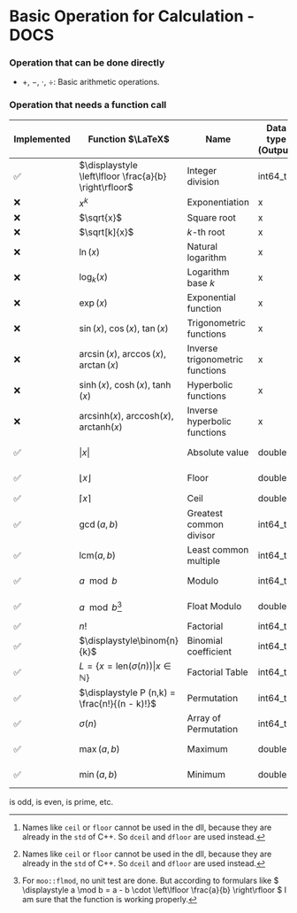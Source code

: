 # Basic Operation for Calculation - DOCS

### Operation that can be done directly

- $+$, $-$, $\cdot$, $\div$: Basic arithmetic operations.

### Operation that needs a function call

| Implemented | Function $\LaTeX$                                                           | Name                            | Data type (Output) | Data type (Input) | Unit Test | Function Call                   | Api           | Dll                   | Supported Api | Notes |
|-------------|-----------------------------------------------------------------------------|---------------------------------|--------------------|-------------------|-----------|---------------------------------|---------------|-----------------------|---------------|-------|
| ✅           | $\displaystyle \left\lfloor \frac{a}{b} \right\rfloor$                      | Integer division                | int64_t            | double, double    | ✅         | `moo::idiv`                     | `idiv`        | `idiv`                | Java, Python  |       |
| ❌           | $x^k$                                                                       | Exponentiation                  | x                  | x, x              | ❌         | `moo::pow`                      |               |                       |               |       |
| ❌           | $\sqrt{x}$                                                                  | Square root                     | x                  | x                 | ❌         | `moo::sqrt`                     |               |                       |               |       |
| ❌           | $\sqrt[k]{x}$                                                               | $k$-th root                     | x                  | x, x              | ❌         | `moo::sqrtk`                    |               |                       |               |       |
| ❌           | $\ln(x)$                                                                    | Natural logarithm               | x                  | x                 | ❌         | `moo::ln`                       |               |                       |               |       |
| ❌           | $\log_k(x)$                                                                 | Logarithm base $k$              | x                  | x, x              | ❌         | `moo::log`                      |               |                       |               |       |
| ❌           | $\exp(x)$                                                                   | Exponential function            | x                  | x                 | ❌         | `moo::exp`                      |               |                       |               |       |
| ❌           | $\sin(x)$, $\cos(x)$, $\tan(x)$                                             | Trigonometric functions         | x                  | x                 | ❌         | `mod::sin`, etc.                |               |                       |               |       |
| ❌           | $\arcsin(x)$, $\arccos(x)$, $\arctan(x)$                                    | Inverse trigonometric functions | x                  | x                 | ❌         |                                 |               |                       |               |       |
| ❌           | $\sinh(x)$, $\cosh(x)$, $\tanh(x)$                                          | Hyperbolic functions            | x                  | x                 | ❌         |                                 |               |                       |               |       |
| ❌           | $\mathrm{arcsinh}(x)$, $\mathrm{arccosh}(x)$, $\mathrm{arctanh}(x)$         | Inverse hyperbolic functions    | x                  | x                 | ❌         |                                 |               |                       |               |       |
| ✅           | $\vert x \vert$                                                             | Absolute value                  | double             | double            | ✅         | `moo::absolute`                 | `abs`         | `absolute`            | Java, Python  |       |
| ✅           | $\lfloor x \rfloor$                                                         | Floor                           | double             | double            | ✅         | `moo::floor`                    | `floor`       | `dfloor`[^2]          | Java, Python  |       |
| ✅           | $\lceil x \rceil$                                                           | Ceil                            | double             | double            | ✅         | `moo::ceil`                     | `ceil`        | `dceil`[^2]           | Python        |       |
| ✅           | $\gcd(a, b)$                                                                | Greatest common divisor         | int64_t            | int64_t, int64_t  | ✅         | `moo::gcd`                      | `gcd`         | `gcd`                 | Python        |       |
| ✅           | $\mathrm{lcm}(a, b)$                                                        | Least common multiple           | int64_t            | int64_t, int64_t  | ✅         | `moo::lcm`                      | `lcm`         | `lcm`                 | Python        |       |
| ✅           | $a \mod b$                                                                  | Modulo                          | int64_t            | int64_t, int64_t  | ✅         | `moo::mod`                      | `mod`         | `mod`                 | Python        |       |
| ✅           | $a \mod b$[^1]                                                              | Float Modulo                    | double             | double, double    | ✅         | `moo::flmod`                    | `flmod`       | `flmod`               | Python        |       |
| ✅           | $n!$                                                                        | Factorial                       | int64_t            | int               | ✅         | `moo::fac`                      | `fac`         | `fac`                 | Python        |       |
| ✅           | $\displaystyle\binom{n}{k}$                                                 | Binomial coefficient            | int64_t            | int64_t, int64_t  | ✅         | `moo::binom`                    | `binom`       | `binom`               | Python        |       |
| ✅           | $\displaystyle L = \{ x = \mathrm{len}(\sigma(n)) \vert x \in \mathbb{N}\}$ | Factorial Table                 | int64_t*           | int               | ✅         | `moo::factable` `moo::clearptr` | `factable`    | `factable` `clearptr` | Python        |       |
| ✅           | $\displaystyle P (n,k) = \frac{n!}{(n - k)!}$                               | Permutation                     | int64_t            | int, int          | ✅         | `moo::permutation`              | `permutation` | `permutation`         | Python        |       |
| ✅           | $\displaystyle\sigma(n)$                                                    | Array of Permutation            | int64_t*           | int               | ✅         | `moo::genPerm` `moo::freePerm`  | `genPerm`     | `genPerm` `freePerm`  | Python        |       |
| ✅           | $\max(a,b)$                                                                 | Maximum                         | double             | double, double    | ✅         | `moo::max`                      | `max`         | `max`                 | Python        |       |
| ✅           | $\min(a,b)$                                                                 | Minimum                         | double             | double, double    | ✅         | `moo::min`                      | `min`         | `min`                 | Python        |       |

is odd, is even, is prime, etc.

[^1]: For `moo::flmod`, no unit test are done. But according to formulars
like $ \displaystyle a \mod b = a - b \cdot \left\lfloor \frac{a}{b} \right\rfloor $ I am sure that the function is
working
properly.
[^2]: Names like `ceil` or `floor` cannot be used in the dll, because they are already in the `std` of C++. So `dceil`
and `dfloor` are used instead.